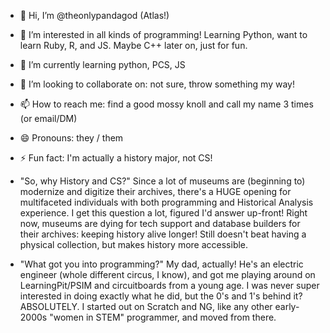 - 👋 Hi, I’m @theonlypandagod (Atlas!)
- 👀 I’m interested in all kinds of programming! Learning Python, want to learn Ruby, R, and JS. Maybe C++ later on, just for fun.
- 🌱 I’m currently learning python, PCS, JS
- 💞️ I’m looking to collaborate on: not sure, throw something my way!
- 📫 How to reach me: find a good mossy knoll and call my name 3 times (or email/DM)
- 😄 Pronouns: they / them
- ⚡ Fun fact: I'm actually a history major, not CS!

- "So, why History and CS?" Since a lot of museums are (beginning to) modernize and digitize their archives, there's a HUGE opening for multifaceted individuals with both programming and Historical Analysis experience. I get this question a lot, figured I'd answer up-front! Right now, museums are dying for tech support and database builders for their archives: keeping history alive longer! Still doesn't beat having a physical collection, but makes history more accessible.
- "What got you into programming?" My dad, actually! He's an electric engineer (whole different circus, I know), and got me playing around on LearningPit/PSIM and circuitboards from a young age. I was never super interested in doing exactly what he did, but the 0's and 1's behind it? ABSOLUTELY. I started out on Scratch and NG, like any other early-2000s "women in STEM" programmer, and moved from there.

<!---
theonlypandagod/theonlypandagod is a ✨ special ✨ repository because its `README.md` (this file) appears on your GitHub profile.
You can click the Preview link to take a look at your changes.
--->
